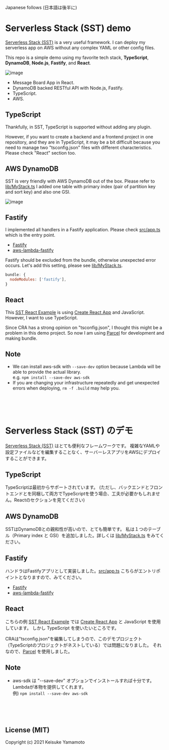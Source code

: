 Japanese follows (日本語は後半に)

# Serverless Stack (SST) demo

[Serverless Stack (SST)](https://docs.serverless-stack.com/) is a very useful framework.
I can deploy my serverless app on AWS without any complex YAML or other config files.

This repo is a simple demo using my favorite tech stack,
**TypeScript**, **DynamoDB**, **Node.js**, **Fastify**, and **React**.

![image](https://user-images.githubusercontent.com/2731953/134549280-7fa6d3c2-5abe-4bd2-a4bc-04888aef4b3e.png)

- Message Board App in React.
- DynamoDB backed RESTful API with Node.js, Fastify.
- TypeScript.
- AWS.


## TypeScript

Thankfully, in SST, TypeScript is supported without adding any plugin.

However, if you want to create a backend and a frontend project in one repository, and they are in TypeScript, it may be a bit difficult
because you need to manage two "tsconfig.json" files with different characteristics.
Please check "React" section too.


## AWS DynamoDB

SST is very friendly with AWS DynamoDB out of the box. Please refer to [lib/MyStack.ts](lib/MyStack.ts)
I added one table with primary index (pair of partition key and sort key) and also one GSI.

![image](https://user-images.githubusercontent.com/2731953/134549759-b4a727a4-c7d1-4917-9420-9883f4276e51.png)


## Fastify

I implemented all handlers in a Fastify application.
Please check [src/app.ts](src/app.ts) which is the entry point.

- [Fastify](https://www.fastify.io/)
- [aws-lambda-fastify](https://github.com/fastify/aws-lambda-fastify)


Fastify should be excluded from the bundle, otherwise unexpected error occurs.
Let's add this setting, please see [lib/MyStack.ts](lib/MyStack.ts).

```javascript
bundle: {
  nodeModules: ['fastify'],
}
```

## React

This [SST React Example](https://serverless-stack.com/examples/how-to-create-a-reactjs-app-with-serverless.html)
is using [Create React App](https://github.com/facebook/create-react-app) and JavaScript.
However, I want to use TypeScript.

Since CRA has a strong opinion on "tsconfig.json", I thought this might be a problem in this demo project.
So now I am using [Parcel](https://parceljs.org/) for development and making bundle.


## Note

- We can install aws-sdk with `--save-dev` option because Lambda will be able to provide the actual library.  
  e.g. `npm install --save-dev aws-sdk`
- If you are changing your infrastructure repeatedly and get unexpected errors when deploying,
  `rm -f .build` may help you.


&nbsp;  
&nbsp;  
&nbsp;

# Serverless Stack (SST) のデモ

[Serverless Stack (SST)](https://docs.serverless-stack.com/) はとても便利なフレームワークです。
複雑なYAMLや設定ファイルなどを編集することなく、サーバーレスアプリをAWSにデプロイすることができます。

## TypeScript

TypeScriptは最初からサポートされています。
(ただし、バックエンドとフロントエンドとを同梱して両方でTypeScriptを使う場合、工夫が必要かもしれません。Reactのセクションを見てください)

## AWS DynamoDB

SSTはDynamoDBとの親和性が高いので、とても簡単です。
私は１つのテーブル（Primary index と GSI）を追加しました。詳しくは [lib/MyStack.ts](lib/MyStack.ts) をみてください。

## Fastify

ハンドラはFastifyアプリとして実装しました。[src/app.ts](src/app.ts) こちらがエントリポイントとなりますので、みてください。

- [Fastify](https://www.fastify.io/)
- [aws-lambda-fastify](https://github.com/fastify/aws-lambda-fastify)


## React

こちらの例 [SST React Example](https://serverless-stack.com/examples/how-to-create-a-reactjs-app-with-serverless.html)
では [Create React App](https://github.com/facebook/create-react-app) と JavaScript を使用しています。
しかし TypeScript を使いたいところです。

CRAは"tsconfig.json"を編集してしまうので、このデモプロジェクト（TypeScriptのプロジェクトがネストしている）では問題になりました。
それなので、[Parcel](https://parceljs.org/) を使用しました。


## Note

- aws-sdk は "--save-dev" オプションでインストールすれば十分です。Lambdaが本物を提供してくれます。  
  例) `npm install --save-dev aws-sdk`

&nbsp;  
&nbsp;  
&nbsp;  

## License (MIT)

Copyright (c) 2021 Keisuke Yamamoto
